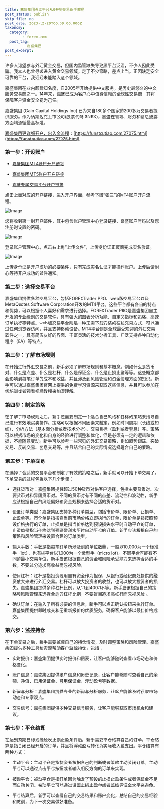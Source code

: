 ```yaml
---
title: 嘉盛集团外汇平台从0开始交易新手教程
post_status: publish
skip_file: no
post_date: 2023-12-29T06:39:00.000Z
taxonomy:
  category:
        - forex-com
  post_tag:
        - 嘉盛集团
post_excerpt: 
---
```

许多人渴望参与外汇黄金交易，但国内监管缺失导致黑平台泛滥，不少人因此受骗。我本人也曾寻求进入黄金交易领域，走了不少弯路，差点上当。正因缺乏安全可靠的平台，我迟迟未能踏入这个领域。

嘉盛集团在业内颇具知名度，自2005年开始提供中文服务，是历史最悠久的中文服务交易商之一。14年来，嘉盛已成为客户心中值得信赖的全球性交易商，其将保障客户资金安全视为己任。

嘉盛集团 (Gain Capital Holdings Inc) 已为来自180多个国家的200多万交易者提供服务。作为纳斯达克上市公司(股票代码:SNEX)，嘉盛在管理、财务和信息披露方面均遵循最高标准。

[嘉盛集团更详细开户，出入金流程](https://funstoutiao.com/27075.html)：[https://funstoutiao.com/27075.html](https://funstoutiao.com/27075.html)

### 第一步：开设账户

* [嘉盛集团MT4账户开户链接](https://s.ssgg.net/jsmt4)

* [嘉盛集团MT5账户开户链接](https://s.ssgg.net/jsmt5)

* [嘉盛专属交易平台开户链接](https://s.ssgg.net/js)

点击上面对应的开户链接，进入开户界面，参考下图“张三”的MT4账户开户流程。

![Image](https://prod-files-secure.s3.us-west-2.amazonaws.com/39ed1227-6d7d-4570-be36-9ccd4a2c4241/7a167aea-686b-400d-af59-4e18eb607a40/640.png?X-Amz-Algorithm=AWS4-HMAC-SHA256&X-Amz-Content-Sha256=UNSIGNED-PAYLOAD&X-Amz-Credential=ASIAZI2LB46642ZVIJNB%2F20250617%2Fus-west-2%2Fs3%2Faws4_request&X-Amz-Date=20250617T161308Z&X-Amz-Expires=3600&X-Amz-Security-Token=IQoJb3JpZ2luX2VjEJD%2F%2F%2F%2F%2F%2F%2F%2F%2F%2FwEaCXVzLXdlc3QtMiJGMEQCIHV7JyImNHCDyrEE5n81lGhEGXWX%2BYcZ9KjhZ0zWNgYPAiBulgSEkpqiqOqUv4yV4PHpJ4OSjhXoL6FFdWCuU2aWRSr%2FAwh5EAAaDDYzNzQyMzE4MzgwNSIM%2BEUqSRJ58lCi0dygKtwDWbZ%2BB4uXHIEEvo03cepMoQtjLLGL7uvKXdjoFzbPeZWPevKwt4dkBm2jaZ57iCRIKt4n42DLR%2BpdtInk8dbdfsdXtRwffRv2DDlYQRX1hjNxy0aooflLA0LzltBGgDqrI3zRigEaNzgVe%2BbZcQvS1B%2BHin1f913%2FnvudY81u6R9WPqUGAe%2BGp6aOeubuPvWbT8hWl6NBJhKIQwNHnOK5WXcLRFA0a1WybBYY2KyLdzfVXIJzyQrmrvBr3fv5Ht0z%2Bfm43JpRGJQzib%2BovwNvI593Db4oNsmwUmSMUJC6HRuNfNg8%2BwIEl65u6Df%2F1gx192%2FaTOT6PbWJBAX3DdkasP3zXzd9jSp%2BXq11jZR3EIik9kaQijsis3lXkjUbtGPZwxc9kk%2B6DftSd5ttzNrr%2F3A%2FRtaEO7Kd08BYRFC0H3g85jTo2tmr6AZWAp5eH21CUhnAB0yJzoCPkDORu0F1szemy6%2Bp8xFLX9Mtsk6U1eqxDQVqGSa0ZjAVv76vpwZZc9oCU0qgQflqtYYcNOWvkdGN6FJSQ7QqG8Gly0yROXNuqV8YZ3CTntr2DnX8%2FK4xHmxE6%2FEZdQk%2FhwiCKU4XVX%2BrgdfG7Uol%2FKMUB9jAwYBiU%2FFKe8Stx%2F5esiswmpfGwgY6pgF%2FenwTzCmPjFaeZtITxFFwLAXr3j%2Bab7N760M4qp%2FGp1MFgM19ZCQCcG5JnPyC9vBNKL9oGR%2BBJAMraRnimlW4ynGONt2CGkxJciuwY7qo7vsIeGZ18pI9B0NCmGbGuTTKs33r1XATHr0SDZaVqXFejMsgYa%2FUahqs%2B0Bs3yOvad3FanL99yi4CVSXoeQo2c%2BAKDQZhRGPwKYh1%2BbOqv0bMDI2qg8M&X-Amz-Signature=2f6d4929259269f75bbd8a50c9d241d5de1e20ae15f9be6e334219e035dcb719&X-Amz-SignedHeaders=host&x-amz-checksum-mode=ENABLED&x-id=GetObject)

您将收到第一封开户邮件，其中包含账户管理中心登录链接、嘉盛账户号码以及您注册时设置的密码。

![Image](https://prod-files-secure.s3.us-west-2.amazonaws.com/39ed1227-6d7d-4570-be36-9ccd4a2c4241/eaa1c6b3-2877-4284-a0e1-530e222c27fb/image.png?X-Amz-Algorithm=AWS4-HMAC-SHA256&X-Amz-Content-Sha256=UNSIGNED-PAYLOAD&X-Amz-Credential=ASIAZI2LB46642ZVIJNB%2F20250617%2Fus-west-2%2Fs3%2Faws4_request&X-Amz-Date=20250617T161308Z&X-Amz-Expires=3600&X-Amz-Security-Token=IQoJb3JpZ2luX2VjEJD%2F%2F%2F%2F%2F%2F%2F%2F%2F%2FwEaCXVzLXdlc3QtMiJGMEQCIHV7JyImNHCDyrEE5n81lGhEGXWX%2BYcZ9KjhZ0zWNgYPAiBulgSEkpqiqOqUv4yV4PHpJ4OSjhXoL6FFdWCuU2aWRSr%2FAwh5EAAaDDYzNzQyMzE4MzgwNSIM%2BEUqSRJ58lCi0dygKtwDWbZ%2BB4uXHIEEvo03cepMoQtjLLGL7uvKXdjoFzbPeZWPevKwt4dkBm2jaZ57iCRIKt4n42DLR%2BpdtInk8dbdfsdXtRwffRv2DDlYQRX1hjNxy0aooflLA0LzltBGgDqrI3zRigEaNzgVe%2BbZcQvS1B%2BHin1f913%2FnvudY81u6R9WPqUGAe%2BGp6aOeubuPvWbT8hWl6NBJhKIQwNHnOK5WXcLRFA0a1WybBYY2KyLdzfVXIJzyQrmrvBr3fv5Ht0z%2Bfm43JpRGJQzib%2BovwNvI593Db4oNsmwUmSMUJC6HRuNfNg8%2BwIEl65u6Df%2F1gx192%2FaTOT6PbWJBAX3DdkasP3zXzd9jSp%2BXq11jZR3EIik9kaQijsis3lXkjUbtGPZwxc9kk%2B6DftSd5ttzNrr%2F3A%2FRtaEO7Kd08BYRFC0H3g85jTo2tmr6AZWAp5eH21CUhnAB0yJzoCPkDORu0F1szemy6%2Bp8xFLX9Mtsk6U1eqxDQVqGSa0ZjAVv76vpwZZc9oCU0qgQflqtYYcNOWvkdGN6FJSQ7QqG8Gly0yROXNuqV8YZ3CTntr2DnX8%2FK4xHmxE6%2FEZdQk%2FhwiCKU4XVX%2BrgdfG7Uol%2FKMUB9jAwYBiU%2FFKe8Stx%2F5esiswmpfGwgY6pgF%2FenwTzCmPjFaeZtITxFFwLAXr3j%2Bab7N760M4qp%2FGp1MFgM19ZCQCcG5JnPyC9vBNKL9oGR%2BBJAMraRnimlW4ynGONt2CGkxJciuwY7qo7vsIeGZ18pI9B0NCmGbGuTTKs33r1XATHr0SDZaVqXFejMsgYa%2FUahqs%2B0Bs3yOvad3FanL99yi4CVSXoeQo2c%2BAKDQZhRGPwKYh1%2BbOqv0bMDI2qg8M&X-Amz-Signature=133244c60809b7fe689107f78db4e2efbd57e9546e094e3bc67a57196374c64d&X-Amz-SignedHeaders=host&x-amz-checksum-mode=ENABLED&x-id=GetObject)

登录账户管理中心，点击右上角“上传文件”，上传身份证正反面完成实名验证。

![Image](https://prod-files-secure.s3.us-west-2.amazonaws.com/39ed1227-6d7d-4570-be36-9ccd4a2c4241/54090639-09fc-46b4-a135-e0289f707147/image.png?X-Amz-Algorithm=AWS4-HMAC-SHA256&X-Amz-Content-Sha256=UNSIGNED-PAYLOAD&X-Amz-Credential=ASIAZI2LB46642ZVIJNB%2F20250617%2Fus-west-2%2Fs3%2Faws4_request&X-Amz-Date=20250617T161308Z&X-Amz-Expires=3600&X-Amz-Security-Token=IQoJb3JpZ2luX2VjEJD%2F%2F%2F%2F%2F%2F%2F%2F%2F%2FwEaCXVzLXdlc3QtMiJGMEQCIHV7JyImNHCDyrEE5n81lGhEGXWX%2BYcZ9KjhZ0zWNgYPAiBulgSEkpqiqOqUv4yV4PHpJ4OSjhXoL6FFdWCuU2aWRSr%2FAwh5EAAaDDYzNzQyMzE4MzgwNSIM%2BEUqSRJ58lCi0dygKtwDWbZ%2BB4uXHIEEvo03cepMoQtjLLGL7uvKXdjoFzbPeZWPevKwt4dkBm2jaZ57iCRIKt4n42DLR%2BpdtInk8dbdfsdXtRwffRv2DDlYQRX1hjNxy0aooflLA0LzltBGgDqrI3zRigEaNzgVe%2BbZcQvS1B%2BHin1f913%2FnvudY81u6R9WPqUGAe%2BGp6aOeubuPvWbT8hWl6NBJhKIQwNHnOK5WXcLRFA0a1WybBYY2KyLdzfVXIJzyQrmrvBr3fv5Ht0z%2Bfm43JpRGJQzib%2BovwNvI593Db4oNsmwUmSMUJC6HRuNfNg8%2BwIEl65u6Df%2F1gx192%2FaTOT6PbWJBAX3DdkasP3zXzd9jSp%2BXq11jZR3EIik9kaQijsis3lXkjUbtGPZwxc9kk%2B6DftSd5ttzNrr%2F3A%2FRtaEO7Kd08BYRFC0H3g85jTo2tmr6AZWAp5eH21CUhnAB0yJzoCPkDORu0F1szemy6%2Bp8xFLX9Mtsk6U1eqxDQVqGSa0ZjAVv76vpwZZc9oCU0qgQflqtYYcNOWvkdGN6FJSQ7QqG8Gly0yROXNuqV8YZ3CTntr2DnX8%2FK4xHmxE6%2FEZdQk%2FhwiCKU4XVX%2BrgdfG7Uol%2FKMUB9jAwYBiU%2FFKe8Stx%2F5esiswmpfGwgY6pgF%2FenwTzCmPjFaeZtITxFFwLAXr3j%2Bab7N760M4qp%2FGp1MFgM19ZCQCcG5JnPyC9vBNKL9oGR%2BBJAMraRnimlW4ynGONt2CGkxJciuwY7qo7vsIeGZ18pI9B0NCmGbGuTTKs33r1XATHr0SDZaVqXFejMsgYa%2FUahqs%2B0Bs3yOvad3FanL99yi4CVSXoeQo2c%2BAKDQZhRGPwKYh1%2BbOqv0bMDI2qg8M&X-Amz-Signature=8c219385270ea1cb68adb7137ca7af2b8e0338c91c5cf8e2e6855d1f26a717fe&X-Amz-SignedHeaders=host&x-amz-checksum-mode=ENABLED&x-id=GetObject)

上传身份证是开户成功的必要条件，只有完成实名认证才能操作账户。上传后请耐心等待开户成功的邮件通知。

### 第二步：选择交易平台

嘉盛集团提供多种交易平台，包括FOREXTrader PRO、web版交易平台以及MetaQuotes Software Corporation开发的MT4平台。这些平台都有各自的特点和优势，可以根据个人喜好和需求进行选择。FOREXTrader PRO是嘉盛集团自主开发的专业级别的交易软件，具有强大的图表分析功能、自定义指标和策略、高速订单执行等特点。web版交易平台则是一种无需下载安装的在线交易方式，可以通过任何浏览器访问，并且支持移动设备。MT4平台则是全球最受欢迎的外汇交易软件之一，具有简洁友好的界面、丰富灵活的技术分析工具、广泛支持各种自动化程序（EA）等特点。

### 第三步：了解市场规则

在开始进行外汇交易之前，新手必须了解市场规则和基本概念，例如什么是货币对、什么是点差、什么是杠杆、什么是保证金、什么是止损止盈等等。这些概念都会影响到每笔订单的成本和收益，并且涉及到风险管理和资金管理方面的知识。新手可以通过嘉盛集团官网上提供的免费学习资源来获取这些信息，并且可以参加在线培训或者观看视频教程来加深理解。

### 第四步：制定策略

在了解了市场规则之后，新手还需要制定一个适合自己风格和目标的策略来指导自己进行有效地买卖操作。策略可以根据不同因素来制定，例如时间周期（长线或短线）、分析方法（基本面分析或者技术分析）、交易目标（盈利或者套息）等。策略可以根据市场的变化和自身的经验进行调整和优化，但是必须有一定的逻辑和依据，不能随意变动。新手可以参考一些常见的外汇交易策略，例如趋势跟踪、突破交易、反转交易、套息交易等，并且结合自己的实际情况选择适合自己的策略。

### 第五步：下单交易

在选择了合适的交易平台和制定了有效的策略之后，新手就可以开始下单交易了。下单交易的过程包括以下几个步骤：

* 选择货币对：嘉盛集团提供超过50种货币对供客户选择，包括主要货币对、次要货币对和异国货币对。不同的货币对有不同的点差、流动性和波动性，新手应该根据自己的风险偏好和资金规模来选择合适的货币对。

* 设置订单类型：嘉盛集团支持多种订单类型，包括市价单、限价单、止损单、止盈单等。市价单是指按照当前市场价格立即执行的订单，限价单是指按照预设价格执行的订单，止损单是指当价格达到预设损失水平时自动平仓的订单，止盈单是指当价格达到预设盈利水平时自动平仓的订单。新手应该根据自己的策略和风险管理来设置合理的订单类型。

* 输入手数：手数是指每笔订单所涉及到的单位数量，一般以10,000为一个标准手（lot），也有些平台以1,000为一个微型手（micro lot）。不同平台可能有不同的最小交易单位，新手应该根据自己的资金和风险承受能力来选择合适的手数，不要过分追求高收益而忽视风险。

* 使用杠杆：杠杆是指投资者用自有资金作为担保，从银行或经纪商处提供的融资放大来进行外汇交易。杠杆可以放大投资者的收益，也可以放大投资者的损失。嘉盛集团提供多种杠杆比例，从1:1到400:1不等。新手应该根据自己的策略和风险管理来选择合适的杠杆比例，不要盲目追求高杠杆而忽视风险 。

* 确认订单：在输入了所有必要的信息后，新手可以点击确认按钮来执行订单。嘉盛集团提供即时成交和无重新报价的优质服务，确保客户能够以最佳价格成交。

### 第六步：监控持仓

在下单交易之后，新手需要监控自己的持仓情况，及时调整策略和风险管理。嘉盛集团提供多种工具和资源帮助客户监控持仓，包括：

* 实时报价：嘉盛集团提供实时报价和图表，让客户能够随时查看市场动态和价格变化。

* 账户信息：嘉盛集团提供账户信息和历史记录，让客户能够随时查看自己的余额、净值、已用保证金、可用保证金、浮动盈亏等数据。

* 新闻与分析：嘉盛集团提供专业的新闻与分析服务，让客户能够及时获取市场动态和专家观点。

* 交易信号：嘉盛集团提供多种交易信号服务，让客户能够获取市场机会和建议。

### 第七步：平仓结算

在达到预期目标或者触发止损止盈条件后，新手需要平仓结算自己的订单。平仓结算是指关闭已经开启的订单，并且将浮动盈亏转化为实际收入或支出。平仓结算有两种方式：

* 主动平仓：主动平仓是指投资者根据自己的判断或者策略主动关闭订单。主动平仓可以通过点击平仓按钮或者输入相反方向的订单来实现。

* 被动平仓：被动平仓是指订单因为触发了预设的止损止盈条件或者保证金不足而自动关闭。被动平仓可以通过设置止损止盈单或者监控保证金水平来避免。

* 平仓结算后，新手可以查看自己的交易结果和账户变化，总结自己的交易经验和教训，为下一次交易做好准备。